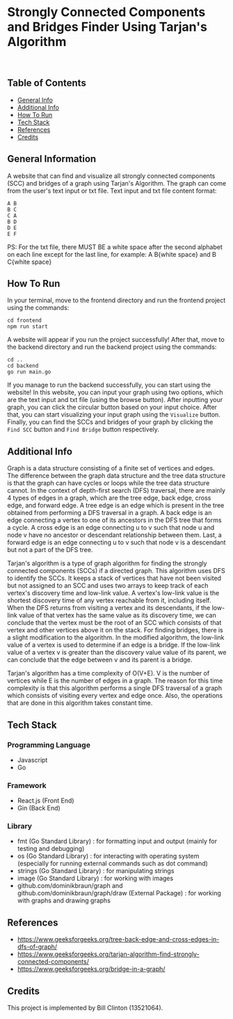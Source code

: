# Strongly Connected Components and Bridges Finder Using Tarjan's Algorithm
<br />

## Table of Contents
* [General Info](#general-information)
* [Additional Info](#additional-info)
* [How To Run](#how-to-run)
* [Tech Stack](#tech-stack)
* [References](#references)
* [Credits](#credits)

## General Information
A website that can find and visualize all strongly connected components (SCC) and bridges of a graph using Tarjan's Algorithm. The graph can come from the user's text input or txt file.
Text input and txt file content format:
```
A B
B C
C A
B D
D E
E F
``````
PS: For the txt file, there MUST BE a white space after the second alphabet on each line except for the last line, for example: A B{white space} and B C{white space}

## How To Run
In your terminal, move to the frontend directory and run the frontend project using the commands:
```shell
cd frontend
npm run start

```
A website will appear if you run the project successfully! After that, move to the backend directory and run the backend project using the commands:
```shell
cd ..
cd backend
go run main.go

```
If you manage to run the backend successfully, you can start using the website!
In this website, you can input your graph using two options, which are the text input and txt file (using the browse button). After inputting your graph, you can click the circular button based on your input choice. After that, you can start visualizing your input graph using the `Visualize` button. Finally, you can find the SCCs and bridges of your graph by clicking the `Find SCC` button and `Find Bridge` button respectively.

## Additional Info
Graph is a data structure consisting of a finite set of vertices and edges. The difference between the graph data structure and the tree data structure is that the graph can have cycles or loops while the tree data structure cannot. In the context of depth-first search (DFS) traversal, there are mainly 4 types of edges in a graph, which are the tree edge, back edge, cross edge, and forward edge. A tree edge is an edge which is present in the tree obtained from performing a DFS traversal in a graph. A back edge is an edge connecting a vertex to one of its ancestors in the DFS tree that forms a cycle. A cross edge is an edge connecting u to v such that node u and node v have no ancestor or descendant relationship between them. Last, a forward edge is an edge connecting u to v such that node v is a descendant but not a part of the DFS tree.

Tarjan's algorithm is a type of graph algorithm for finding the strongly connected components (SCCs) if a directed graph. This algorithm uses DFS to identify the SCCs. It keeps a stack of vertices that have not been visited but not assigned to an SCC and uses two arrays to keep track of each vertex's discovery time and low-link value. A vertex's low-link value is the shortest discovery time of any vertex reachable from it, including itself. When the DFS returns from visiting a vertex and its descendants, if the low-link value of that vertex has the same value as its discovery time, we can conclude that the vertex must be the root of an SCC which consists of that vertex and other vertices above it on the stack. For finding bridges, there is a slight modification to the algorithm. In the modified algorithm, the low-link value of a vertex is used to determine if an edge is a bridge. If the low-link value of a vertex v is greater than the discovery value value of its parent, we can conclude that the edge between v and its parent is a bridge.

Tarjan's algorithm has a time complexity of O(V+E). V is the number of vertices while E is the number of edges in a graph. The reason for this time complexity is that this algorithm performs a single DFS traversal of a graph which consists of visiting every vertex and edge once. Also, the operations that are done in this algorithm takes constant time.

## Tech Stack
### Programming Language
* Javascript
* Go
### Framework
* React.js (Front End)
* Gin (Back End)
### Library
* fmt (Go Standard Library) : for formatting input and output (mainly for testing and debugging)
* os (Go Standard Library) : for interacting with operating system (especially for running external commands such as dot command)
* strings (Go Standard Library) : for manipulating strings
* image (Go Standard Library) : for working with images
* github.com/dominikbraun/graph and github.com/dominikbraun/graph/draw (External Package) : for working with graphs and drawing graphs

## References
* https://www.geeksforgeeks.org/tree-back-edge-and-cross-edges-in-dfs-of-graph/
* https://www.geeksforgeeks.org/tarjan-algorithm-find-strongly-connected-components/
* https://www.geeksforgeeks.org/bridge-in-a-graph/ 

## Credits
This project is implemented by Bill Clinton (13521064).

